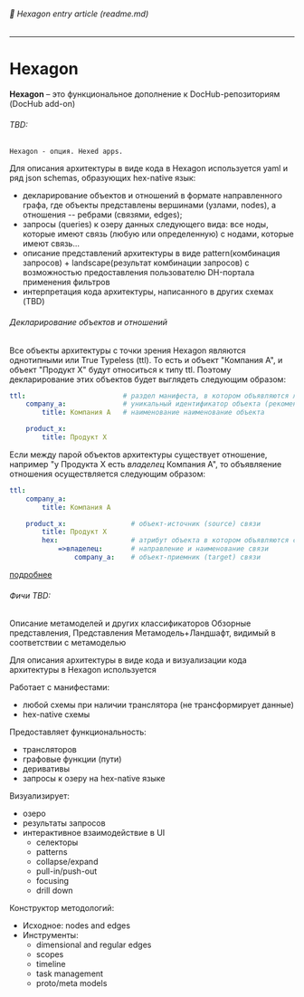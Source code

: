 ###### :orange_book: Hexagon entry article (readme.md)

---

# Hexagon

**Hexagon** – это функциональное дополнение к DocHub-репозиториям (DocHub add-on)

###### TBD:
    Hexagon - опция. Hexed apps. 

Для описания архитектуры в виде кода в Hexagon используется yaml и ряд json schemas, образующих hex-native язык:
* декларирование объектов и отношений в формате направленного графа, где объекты представлены вершинами (узлами, nodes), а отношения -- ребрами (связями, edges);
* запросы (queries) к озеру данных следующего вида: все ноды, которые имеют связь (любую или определенную) с нодами, которые имеют связь...
* описание представлений архитектуры в виде pattern(комбинация запросов) + landscape(результат комбинации запросов) с возможностью предоставления пользователю DH-портала применения фильтров
* интерпретация кода архитектуры, написанного в других схемах (TBD)

###### Декларирование объектов и отношений
Все объекты архитектуры с точки зрения Hexagon являются однотипными или True Typeless (ttl). То есть и объект "Компания А", и объект "Продукт Х" будут относиться к типу ttl. Поэтому декларирование этих объектов будет выглядеть следующим образом:
```yaml
ttl:                        # раздел манифеста, в котором объявляются любые объекты архитектуры
    company_a:              # уникальный идентификатор объекта (рекомендуем использовать концепцию DDD)
        title: Компания А   # наименование наименование объекта

    product_x:
        title: Продукт Х
```

Если между парой объектов архитектуры существует отношение, например "у Продукта Х есть *владелец* Компания А", то объявляение отношения осуществляется следующим образом:
```yaml
ttl:                        
    company_a:              
        title: Компания А

    product_x:                # объект-источник (source) связи
        title: Продукт Х
        hex:                  # атрибут объекта в котором объявляются связи
            =>владелец:       # направление и наименование связи
                company_a:    # объект-приемник (target) связи
```
[подробнее](/entities/articles/blank?id=hex_declare)
###### Фичи TBD:
Описание метамоделей и других классификаторов
Обзорные представления, Представления Метамодель+Ландшафт, видимый в соответствии с метамоделью

Для описания архитектуры в виде кода и визуализации кода архитектуры в Hexagon используется  

Работает с манифестами:
* любой схемы при наличии транслятора (не трансформирует данные)
* hex-native схемы

Предоставляет функциональность:
* трансляторов
* графовые функции (пути)
* деривативы
* запросы к озеру на hex-native языке

Визуализирует:
* озеро
* результаты запросов
* интерактивное взаимодействие в UI
    * селекторы
    * patterns
    * collapse/expand
    * pull-in/push-out
    * focusing
    * drill down

Конструктор методологий:
* Исходное: nodes and edges
* Инструменты:
    * dimensional and regular edges
    * scopes
    * timeline
    * task management
    * proto/meta models

